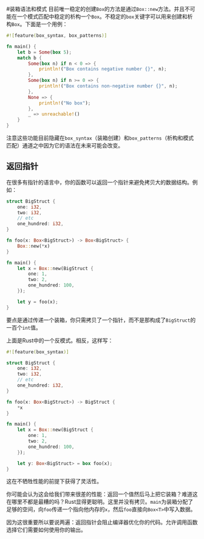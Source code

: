 #装箱语法和模式
目前唯一稳定的创建`Box`的方法是通过`Box::new`方法。并且不可能在一个模式匹配中稳定的析构一个`Box`。不稳定的`box`关键字可以用来创建和析构`Box`。下面是一个用例：

```rust
#![feature(box_syntax, box_patterns)]

fn main() {
    let b = Some(box 5);
    match b {
        Some(box n) if n < 0 => {
            println!("Box contains negative number {}", n);
        },
        Some(box n) if n >= 0 => {
            println!("Box contains non-negative number {}", n);
        },
        None => {
            println!("No box");
        },
        _ => unreachable!()
    }
}
```

注意这些功能目前隐藏在`box_syntax`（装箱创建）和`box_patterns`（析构和模式匹配）通道之中因为它的语法在未来可能会改变。

## 返回指针
在很多有指针的语言中，你的函数可以返回一个指针来避免拷贝大的数据结构。例如：

```rust
struct BigStruct {
    one: i32,
    two: i32,
    // etc
    one_hundred: i32,
}

fn foo(x: Box<BigStruct>) -> Box<BigStruct> {
    Box::new(*x)
}

fn main() {
    let x = Box::new(BigStruct {
        one: 1,
        two: 2,
        one_hundred: 100,
    });

    let y = foo(x);
}
```

要点是通过传递一个装箱，你只需拷贝了一个指针，而不是那构成了`BigStruct`的一百个`int`值。

上面是Rust中的一个反模式。相反，这样写：

```rust
#![feature(box_syntax)]

struct BigStruct {
    one: i32,
    two: i32,
    // etc
    one_hundred: i32,
}

fn foo(x: Box<BigStruct>) -> BigStruct {
    *x
}

fn main() {
    let x = Box::new(BigStruct {
        one: 1,
        two: 2,
        one_hundred: 100,
    });

    let y: Box<BigStruct> = box foo(x);
}
```

这在不牺牲性能的前提下获得了灵活性。

你可能会认为这会给我们带来很差的性能：返回一个值然后马上把它装箱？难道这在哪里不都是最糟的吗？Rust显得更聪明。这里并没有拷贝。`main`为装箱分配了足够的空间，向`foo`传递一个指向他内存的`x`，然后`foo`直接向`Box<T>`中写入数据。

因为这很重要所以要说两遍：返回指针会阻止编译器优化你的代码。允许调用函数选择它们需要如何使用你的输出。
